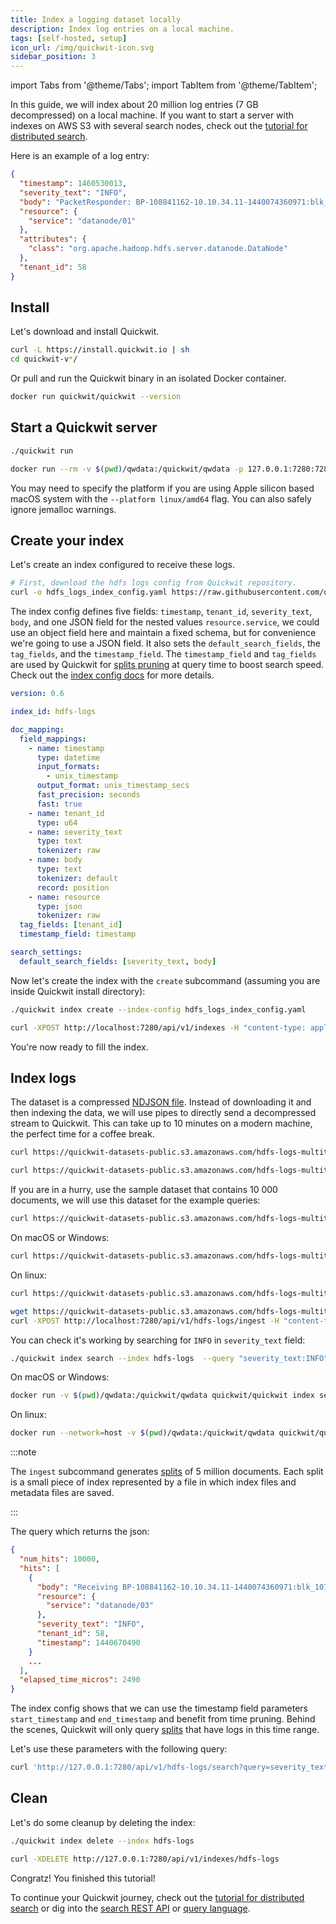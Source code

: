 ```yaml
---
title: Index a logging dataset locally
description: Index log entries on a local machine.
tags: [self-hosted, setup]
icon_url: /img/quickwit-icon.svg
sidebar_position: 3
---
```


import Tabs from '@theme/Tabs';
import TabItem from '@theme/TabItem';

In this guide, we will index about 20 million log entries (7 GB decompressed) on a local machine. If you want to start a server with indexes on AWS S3 with several search nodes, check out the [tutorial for distributed search](tutorial-hdfs-logs-distributed-search-aws-s3.md).

Here is an example of a log entry:
```json
{
  "timestamp": 1460530013,
  "severity_text": "INFO",
  "body": "PacketResponder: BP-108841162-10.10.34.11-1440074360971:blk_1074072698_331874, type=HAS_DOWNSTREAM_IN_PIPELINE terminating",
  "resource": {
    "service": "datanode/01"
  },
  "attributes": {
    "class": "org.apache.hadoop.hdfs.server.datanode.DataNode"
  },
  "tenant_id": 58
}
```


## Install

Let's download and install Quickwit.

```bash
curl -L https://install.quickwit.io | sh
cd quickwit-v*/
```

Or pull and run the Quickwit binary in an isolated Docker container.

```bash
docker run quickwit/quickwit --version
```

## Start a Quickwit server

<Tabs>

<TabItem value="cli" label="CLI">

```bash
./quickwit run
```

</TabItem>

<TabItem value="docker" label="Docker">

```bash
docker run --rm -v $(pwd)/qwdata:/quickwit/qwdata -p 127.0.0.1:7280:7280 quickwit/quickwit run
```

You may need to specify the platform if you are using Apple silicon based macOS system with the `--platform linux/amd64` flag. You can also safely ignore jemalloc warnings.

</TabItem>

</Tabs>


## Create your index

Let's create an index configured to receive these logs.

```bash
# First, download the hdfs logs config from Quickwit repository.
curl -o hdfs_logs_index_config.yaml https://raw.githubusercontent.com/quickwit-oss/quickwit/main/config/tutorials/hdfs-logs/index-config.yaml
```

The index config defines five fields: `timestamp`, `tenant_id`, `severity_text`, `body`, and one JSON field
for the nested values `resource.service`, we could use an object field here and maintain a fixed schema, but for convenience we're going to use a JSON field.
It also sets the `default_search_fields`, the `tag_fields`, and the `timestamp_field`.
The `timestamp_field` and `tag_fields` are used by Quickwit for [splits pruning](../../overview/architecture) at query time to boost search speed. 
Check out the [index config docs](../../configuration/index-config) for more details.

```yaml title="hdfs-logs-index.yaml"
version: 0.6

index_id: hdfs-logs

doc_mapping:
  field_mappings:
    - name: timestamp
      type: datetime
      input_formats:
        - unix_timestamp
      output_format: unix_timestamp_secs
      fast_precision: seconds
      fast: true
    - name: tenant_id
      type: u64
    - name: severity_text
      type: text
      tokenizer: raw
    - name: body
      type: text
      tokenizer: default
      record: position
    - name: resource
      type: json
      tokenizer: raw
  tag_fields: [tenant_id]
  timestamp_field: timestamp

search_settings:
  default_search_fields: [severity_text, body]
```

Now let's create the index with the `create` subcommand (assuming you are inside Quickwit install directory):

<Tabs>

<TabItem value="cli" label="CLI">

```bash
./quickwit index create --index-config hdfs_logs_index_config.yaml
```

</TabItem>

<TabItem value="curl" label="cURL">

```bash
curl -XPOST http://localhost:7280/api/v1/indexes -H "content-type: application/yaml" --data-binary @hdfs_logs_index_config.yaml
```

</TabItem>

</Tabs>


You're now ready to fill the index.

## Index logs
The dataset is a compressed [NDJSON file](https://quickwit-datasets-public.s3.amazonaws.com/hdfs-logs-multitenants.json.gz).
Instead of downloading it and then indexing the data, we will use pipes to directly send a decompressed stream to Quickwit.
This can take up to 10 minutes on a modern machine, the perfect time for a coffee break.

<Tabs>

<TabItem value="cli" label="CLI">

```bash
curl https://quickwit-datasets-public.s3.amazonaws.com/hdfs-logs-multitenants.json.gz | gunzip | ./quickwit index ingest --index hdfs-logs
```

</TabItem>

<TabItem value="docker" label="Docker">

```bash
curl https://quickwit-datasets-public.s3.amazonaws.com/hdfs-logs-multitenants.json.gz | gunzip | docker run -v $(pwd)/qwdata:/quickwit/qwdata -i quickwit/quickwit index ingest --index hdfs-logs
```

</TabItem>

</Tabs>



If you are in a hurry, use the sample dataset that contains 10 000 documents, we will use this dataset for the example queries:

<Tabs>

<TabItem value="cli" label="CLI">

```bash
curl https://quickwit-datasets-public.s3.amazonaws.com/hdfs-logs-multitenants-10000.json | ./quickwit index ingest --index hdfs-logs
```

</TabItem>

<TabItem value="docker" label="Docker">

On macOS or Windows:

```bash
curl https://quickwit-datasets-public.s3.amazonaws.com/hdfs-logs-multitenants-10000.json | docker run -v $(pwd)/qwdata:/quickwit/qwdata -i quickwit/quickwit index ingest --index hdfs-logs --endpoint http://host.docker.internal:7280
```

On linux:

```bash
curl https://quickwit-datasets-public.s3.amazonaws.com/hdfs-logs-multitenants-10000.json | docker run --network=host -v $(pwd)/qwdata:/quickwit/qwdata -i quickwit/quickwit index ingest --index hdfs-logs --endpoint http://127.0.0.1:7280
```

</TabItem>

<TabItem value="curl" label="cURL">

```bash
wget https://quickwit-datasets-public.s3.amazonaws.com/hdfs-logs-multitenants-10000.json
curl -XPOST http://localhost:7280/api/v1/hdfs-logs/ingest -H "content-type: application/json" --data-binary @hdfs-logs-multitenants-10000.json
```

</TabItem>

</Tabs>

You can check it's working by searching for `INFO` in `severity_text` field:

<Tabs>

<TabItem value="cli" label="CLI">

```bash
./quickwit index search --index hdfs-logs  --query "severity_text:INFO"
```

</TabItem>

<TabItem value="docker" label="Docker">

On macOS or Windows:

```bash
docker run -v $(pwd)/qwdata:/quickwit/qwdata quickwit/quickwit index search --index hdfs-logs  --query "severity_text:INFO" --endpoint http://host.docker.internal:7280
```

On linux:

```bash
docker run --network=host -v $(pwd)/qwdata:/quickwit/qwdata quickwit/quickwit index search --index hdfs-logs  --query "severity_text:INFO" --endpoint http://127.0.0.1:7280
```

</TabItem>

</Tabs>

:::note

The `ingest` subcommand generates [splits](../../overview/architecture) of 5 million documents. Each split is a small piece of index represented by a file in which index files and metadata files are saved.

:::


The query which returns the json:

```json
{
  "num_hits": 10000,
  "hits": [
    {
      "body": "Receiving BP-108841162-10.10.34.11-1440074360971:blk_1073836032_95208 src: /10.10.34.20:60300 dest: /10.10.34.13:50010",
      "resource": {
        "service": "datanode/03"
      },
      "severity_text": "INFO",
      "tenant_id": 58,
      "timestamp": 1440670490
    }
    ...
  ],
  "elapsed_time_micros": 2490
}
```

The index config shows that we can use the timestamp field parameters `start_timestamp` and `end_timestamp` and benefit from time pruning. 
Behind the scenes, Quickwit will only query [splits](../../overview/architecture) that have logs in this time range.

Let's use these parameters with the following query:

```bash
curl 'http://127.0.0.1:7280/api/v1/hdfs-logs/search?query=severity_text:INFO&start_timestamp=1440670490&end_timestamp=1450670490'
```

## Clean

Let's do some cleanup by deleting the index:

<Tabs>

<TabItem value="cli" label="CLI">

```bash
./quickwit index delete --index hdfs-logs
```

</TabItem>

<TabItem value="curl" label="cURL">

```bash
curl -XDELETE http://127.0.0.1:7280/api/v1/indexes/hdfs-logs
```

</TabItem>

</Tabs>

Congratz! You finished this tutorial!


To continue your Quickwit journey, check out the [tutorial for distributed search](tutorial-hdfs-logs-distributed-search-aws-s3.md) or dig into the [search REST API](/docs/reference/rest-api) or [query language](/docs/reference/query-language).
